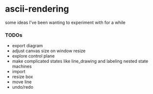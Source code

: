 # ascii-rendering

some ideas I've been wanting to experiment with for a while


### TODOs
* export diagram
* adjust canvas size on window resize
* explore control plane
* make complicated states like line_drawing and labeling nested state machines
* import
* resize box
* move line
* undo/redo
